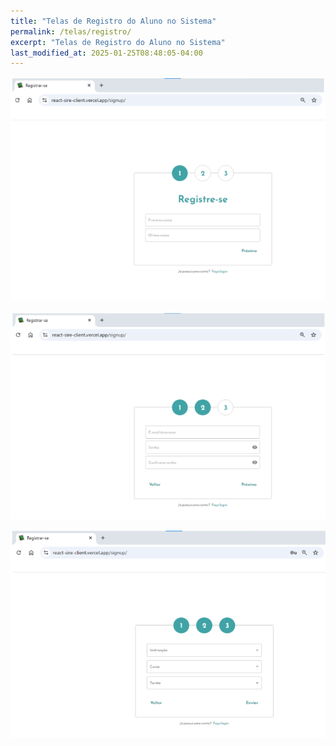 ```yaml
---
title: "Telas de Registro do Aluno no Sistema"
permalink: /telas/registro/
excerpt: "Telas de Registro do Aluno no Sistema"
last_modified_at: 2025-01-25T08:48:05-04:00
---
```


![telas](/assets/images/tela16.png)

![telas](/assets/images/tela17.png)

![telas](/assets/images/tela18.png)